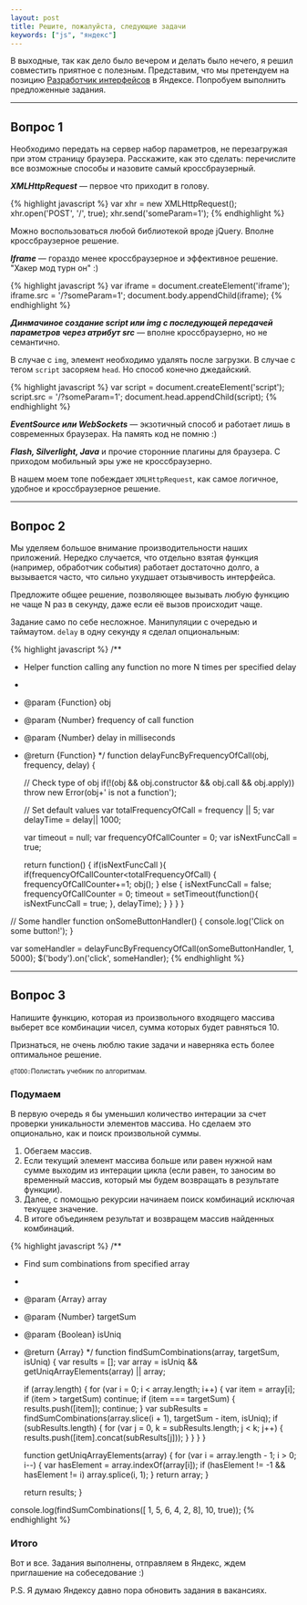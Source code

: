 ```yaml
---
layout: post
title: Решите, пожалуйста, следующие задачи
keywords: ["js", "яндекс"]
---
```


В выходные, так как дело было вечером и делать было нечего, я решил совместить приятное с полезным. Представим, что мы претендуем на позицию [Разработчик интерфейсов](http://company.yandex.ru/job/vacancies/dev_int_yaservices.xml) в Яндексе. Попробуем выполнить предложенные задания.

-----------------------

## Вопрос 1
Необходимо передать на сервер набор параметров, не перезагружая при этом страницу браузера. Расскажите, как это сделать: перечислите все возможные способы и назовите самый кроссбраузерный.

***XMLHttpRequest*** &mdash; первое что приходит в голову. 

{% highlight javascript %}
var xhr = new XMLHttpRequest();
xhr.open('POST', '/', true);
xhr.send('someParam=1');
{% endhighlight %}

Можно воспользоваться любой библиотекой вроде jQuery. Вполне кроссбраузерное решение.

***Iframe*** &mdash; гораздо менее кроссбраузерное и эффективное решение. "Хакер мод турн он" :)

{% highlight javascript %}
var iframe = document.createElement('iframe');
iframe.src = '/?someParam=1';
document.body.appendChild(iframe);
{% endhighlight %}

***Динмачиное создание script или img с последующей передачей параметров через атрибут src*** &mdash; вполне кроссбраузерно, но не семантично. 

В случае с <code>img</code>, элемент необходимо удалять после загрузки. В случае с тегом <code>script</code> засоряем <code>head</code>. Но способ конечно джедайский. 

{% highlight javascript %}
var script = document.createElement('script');
script.src = '/?someParam=1';
document.head.appendChild(script);
{% endhighlight %}

***EventSource или WebSockets*** &mdash; экзотичный способ и работает лишь в современных браузерах. На память код не помню :)

***Flash, Silverlight, Java*** и прочие сторонние плагины для браузера. С приходом мобильный эры уже не кроссбраузерно.

В нашем моем топе побеждает <code>XMLHttpRequest</code>, как самое логичное, удобное и кроссбраузерное решение.

-----------------------

## Вопрос 2

Мы уделяем большое внимание производительности наших приложений. Нередко случается, что отдельно взятая функция (например, обработчик события) работает достаточно долго, а вызывается часто, что сильно ухудшает отзывчивость интерфейса.

Предложите общее решение, позволяющее вызывать любую функцию не чаще N раз в секунду, даже если её вызов происходит чаще. 

Задание само по себе несложное. Манипуляции с очередью и таймаутом. <code>delay</code> в одну секунду я сделал опциональным:

{% highlight javascript %}
/**
 * Helper function calling any function no more N times per specified delay
 *
 * @param {Function} obj
 * @param {Number} frequency of call function
 * @param {Number} delay in milliseconds
 * @return {Function}
 */
function delayFuncByFrequencyOfCall(obj, frequency, delay) {

    // Check type of obj
    if(!(obj && obj.constructor && obj.call && obj.apply))
        throw new Error(obj+' is not a function');

    // Set default values
    var totalFrequencyOfCall = frequency || 5;
    var delayTime = delay|| 1000;

    var timeout = null;
    var frequencyOfCallCounter = 0;
    var isNextFuncCall = true;

    return function() {
        if(isNextFuncCall ){
            if(frequencyOfCallCounter<totalFrequencyOfCall) {
                frequencyOfCallCounter+=1;
                obj();
            } else {
                isNextFuncCall = false;
                frequencyOfCallCounter = 0;
                timeout = setTimeout(function(){
                    isNextFuncCall = true;
                }, delayTime);
            }
        }
    }
}

// Some handler
function onSomeButtonHandler() {
    console.log('Click on some button!');
}

var someHandler = delayFuncByFrequencyOfCall(onSomeButtonHandler, 1, 5000);
$('body').on('click', someHandler);
{% endhighlight %}

-----------------------

## Вопрос 3

Напишите функцию, которая из произвольного входящего массива выберет все комбинации чисел, сумма которых будет равняться 10.

Признаться, не очень люблю такие задачи и наверняка есть более оптимальное решение.

<small><code>@TODO:</code>Полистать учебник по алгоритмам.</small>

### Подумаем

В первую очередь я бы уменьшил количество интерации за счет проверки уникальности элементов массива. Но сделаем это опционально, как и поиск произвольной суммы.

1. Обегаем массив.
2. Если текущий элемент массива больше или равен нужной нам сумме выходим из интерации цикла (если равен, то заносим во временный массив, который мы будем возвращать в результате функции).
3. Далее, с помощью рекурсии начинаем поиск комбинаций исключая текущее значение.
4. В итоге объединяем результат и возвращем массив найденных комбинаций.

{% highlight javascript %}
/**
 * Find sum combinations from specified array
 *
 * @param {Array} array
 * @param {Number} targetSum
 * @param {Boolean} isUniq
 * @return {Array}
 */
function findSumCombinations(array, targetSum, isUniq) {
    var results = [];
    var array = isUniq && getUniqArrayElements(array) || array;

    if (array.length) {
        for (var i = 0; i < array.length; i++) {
            var item = array[i];
            if (item > targetSum) continue;
            if (item === targetSum) {
                results.push([item]);
                continue;
            }
            var subResults = findSumCombinations(array.slice(i + 1), targetSum - item, isUniq);
            if (subResults.length) {
                for (var j = 0, k = subResults.length; j < k; j++) {
                    results.push([item].concat(subResults[j]));
                }
            }
        }
    }

    function getUniqArrayElements(array) {
        for (var i = array.length - 1; i > 0; i--) {
            var hasElement = array.indexOf(array[i]);
            if (hasElement != -1 && hasElement != i) array.splice(i, 1);
        }
        return array;
    }

    return results;
}

console.log(findSumCombinations([ 1, 5, 6, 4, 2, 8], 10, true));
{% endhighlight %}

### Итого

Вот и все. Задания выполнены, отправляем в Яндекс, ждем приглашение на собеседование :)

P.S. Я думаю Яндексу давно пора обновить задания в вакансиях. 



